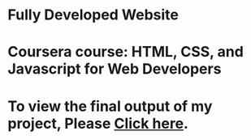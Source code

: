 # Fully Developed Website

# Coursera course: HTML, CSS, and Javascript for Web Developers

# To view the final output of my project, Please <a href="https://rushin-makwana.github.io/Coursera-Assignment/module5-solution/#/"> Click here</a>.

